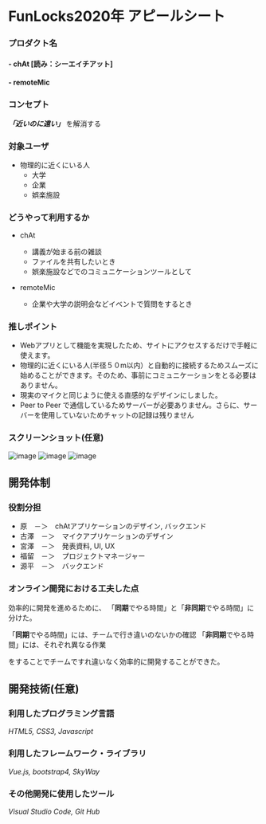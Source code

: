 # FunLocks2020年 アピールシート

### プロダクト名
#### - chAt [読み：シーエイチアット]
#### - remoteMic

### コンセプト
 ***「近いのに遠い」*** を解消する

### 対象ユーザ
- 物理的に近くにいる人
	- 大学
	- 企業
	- 娯楽施設

### どうやって利用するか
- chAt
	 - 講義が始まる前の雑談
	 - ファイルを共有したいとき
	 - 娯楽施設などでのコミュニケーションツールとして

- remoteMic
  - 企業や大学の説明会などイベントで質問をするとき

### 推しポイント
- Webアプリとして機能を実現したため、サイトにアクセスするだけで手軽に使えます。
- 物理的に近くにいる人(半径５０m以内）と自動的に接続するためスムーズに始めることができます。そのため、事前にコミュニケーションをとる必要はありません。
- 現実のマイクと同じように使える直感的なデザインにしました。
- Peer to Peer で通信しているためサーバーが必要ありません。さらに、サーバーを使用していないためチャットの記録は残りません


### スクリーンショット(任意)
![image](https://user-images.githubusercontent.com/68597660/102520667-45e95d00-40d7-11eb-8da4-078c89037778.png)
![image](https://user-images.githubusercontent.com/68597660/102520732-56013c80-40d7-11eb-9e53-51d96456198c.png)
![image](https://user-images.githubusercontent.com/68597660/102522780-0708d680-40da-11eb-9d26-845b96808757.png)


## 開発体制
### 役割分担
- 原　－＞　chAtアプリケーションのデザイン, バックエンド
- 古澤　－＞　マイクアプリケーションのデザイン
- 宮澤　－＞　発表資料, UI, UX
- 福留　－＞　プロジェクトマネージャー
- 源平　－＞　バックエンド

### オンライン開発における工夫した点
効率的に開発を進めるために、
「**同期**でやる時間」と「**非同期**でやる時間」に分けた。

「**同期**でやる時間」には、チームで行き違いのないかの確認
「**非同期**でやる時間」には、それぞれ異なる作業

をすることでチームですれ違いなく効率的に開発することができた。

## 開発技術(任意)
### 利用したプログラミング言語
*HTML5, CSS3, Javascript*

### 利用したフレームワーク・ライブラリ
*Vue.js, bootstrap4, SkyWay*

### その他開発に使用したツール
*Visual Studio Code, Git Hub*
